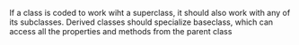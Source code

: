 If a class is coded to work wiht a superclass, it should also work with any of its subclasses. Derived classes should specialize baseclass, which can access all the properties and methods from the parent class